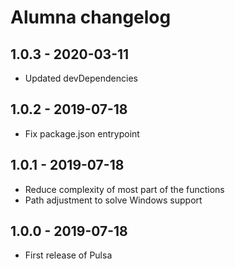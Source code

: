 # Alumna changelog

## 1.0.3 - 2020-03-11

* Updated devDependencies

## 1.0.2 - 2019-07-18

* Fix package.json entrypoint

## 1.0.1 - 2019-07-18

* Reduce complexity of most part of the functions
* Path adjustment to solve Windows support

## 1.0.0 - 2019-07-18

* First release of Pulsa